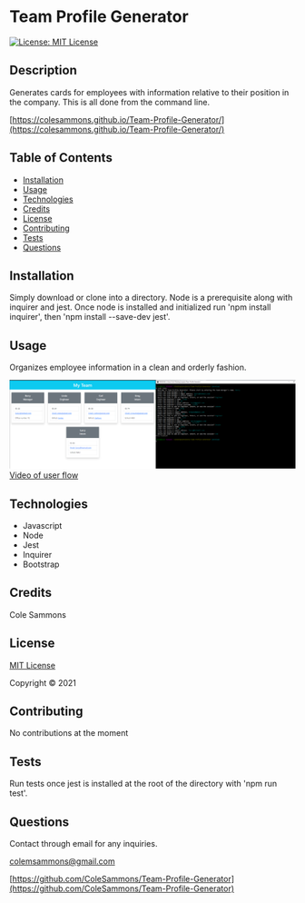# Team Profile Generator

  [![License: MIT License](https://img.shields.io/badge/license-MIT-green)](https://opensource.org/licenses/MIT)

  ## Description 

  Generates cards for employees with information relative to their position in the company. This is all done from the command line.

  
  [https://colesammons.github.io/Team-Profile-Generator/](https://colesammons.github.io/Team-Profile-Generator/)
  

  ## Table of Contents

  * [Installation](#installation)
  * [Usage](#usage)
  * [Technologies](#technologies)
  * [Credits](#credits)
  * [License](#license)
  * [Contributing](#contributing)
  * [Tests](#tests)
  * [Questions](#questions)
   
  ## Installation
  
  Simply download or clone into a directory. Node is a prerequisite along with inquirer and jest. Once node is installed and initialized run 'npm install inquirer', then 'npm install --save-dev jest'.
  
  ## Usage

  Organizes employee information in a clean and orderly fashion.
  
  ![Screenshot](./images/example.png)
  [Video of user flow](https://drive.google.com/file/d/1VAGFWu4mvouZADmLp9Q0qOrnpQXKiYmD/view)

  ## Technologies
  
  * Javascript
  * Node
  * Jest
  * Inquirer
  * Bootstrap

  ## Credits

  Cole Sammons

  
  ## License
  [MIT License](https://opensource.org/licenses/MIT)

  Copyright &copy; 2021
  

  ## Contributing

  No contributions at the moment

  ## Tests

  Run tests once jest is installed at the root of the directory with 'npm run test'.

  ## Questions

  Contact through email for any inquiries.

  colemsammons@gmail.com

  [https://github.com/ColeSammons/Team-Profile-Generator](https://github.com/ColeSammons/Team-Profile-Generator)
